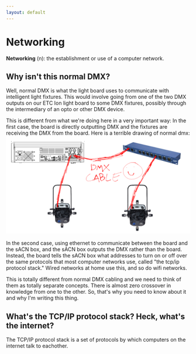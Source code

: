 ```yaml
---
layout: default
---
```


# Networking
**Networking** (n): the establishment or use of a computer network.
## Why isn't this normal DMX?
Well, normal DMX is what the light board uses to communicate with intelligent light fixtures. This would involve going from one of the two DMX outputs on our ETC Ion light board to some DMX fixtures, possibly through the intermediary of an opto or other DMX device.

This is different from what we're doing here in a very important way: In the first case, the board is directly outputting DMX and the fixtures are receiving the DMX from the board. Here is a terrible drawing of normal dmx:
![my image](/assets/networking_dmx_only.png)

In the second case, using ethernet to communicate between the board and the sACN box, and the sACN box outputs the DMX rather than the board. Instead, the board tells the sACN box what addresses to turn on or off over the same protocols that most computer networks use, called "the tcp/ip protocol stack." Wired networks at home use this, and so do wifi networks.

This is totally different from normal DMX cabling and we need to think of them as totally separate concepts. There is almost zero crossover in knowledge from one to the other. So, that's why you need to know about it and why I'm writing this thing.

## What's the TCP/IP protocol stack? Heck, what's the internet?

The TCP/IP protocol stack is a set of protocols by which computers on the internet talk to eachother.

